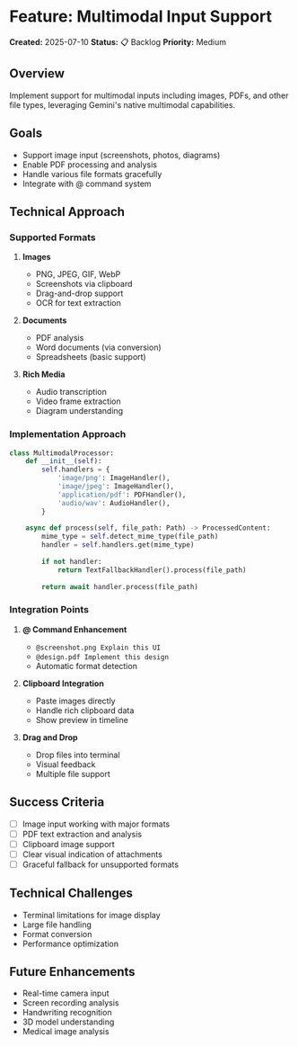 # Feature: Multimodal Input Support

**Created:** 2025-07-10
**Status:** 📋 Backlog
**Priority:** Medium

## Overview

Implement support for multimodal inputs including images, PDFs, and other file types, leveraging Gemini's native multimodal capabilities.

## Goals

- Support image input (screenshots, photos, diagrams)
- Enable PDF processing and analysis
- Handle various file formats gracefully
- Integrate with @ command system

## Technical Approach

### Supported Formats

1. **Images**
   - PNG, JPEG, GIF, WebP
   - Screenshots via clipboard
   - Drag-and-drop support
   - OCR for text extraction

2. **Documents**
   - PDF analysis
   - Word documents (via conversion)
   - Spreadsheets (basic support)

3. **Rich Media**
   - Audio transcription
   - Video frame extraction
   - Diagram understanding

### Implementation Approach

```python
class MultimodalProcessor:
    def __init__(self):
        self.handlers = {
            'image/png': ImageHandler(),
            'image/jpeg': ImageHandler(),
            'application/pdf': PDFHandler(),
            'audio/wav': AudioHandler(),
        }
    
    async def process(self, file_path: Path) -> ProcessedContent:
        mime_type = self.detect_mime_type(file_path)
        handler = self.handlers.get(mime_type)
        
        if not handler:
            return TextFallbackHandler().process(file_path)
        
        return await handler.process(file_path)
```

### Integration Points

1. **@ Command Enhancement**
   - `@screenshot.png Explain this UI`
   - `@design.pdf Implement this design`
   - Automatic format detection

2. **Clipboard Integration**
   - Paste images directly
   - Handle rich clipboard data
   - Show preview in timeline

3. **Drag and Drop**
   - Drop files into terminal
   - Visual feedback
   - Multiple file support

## Success Criteria

- [ ] Image input working with major formats
- [ ] PDF text extraction and analysis
- [ ] Clipboard image support
- [ ] Clear visual indication of attachments
- [ ] Graceful fallback for unsupported formats

## Technical Challenges

- Terminal limitations for image display
- Large file handling
- Format conversion
- Performance optimization

## Future Enhancements

- Real-time camera input
- Screen recording analysis
- Handwriting recognition
- 3D model understanding
- Medical image analysis